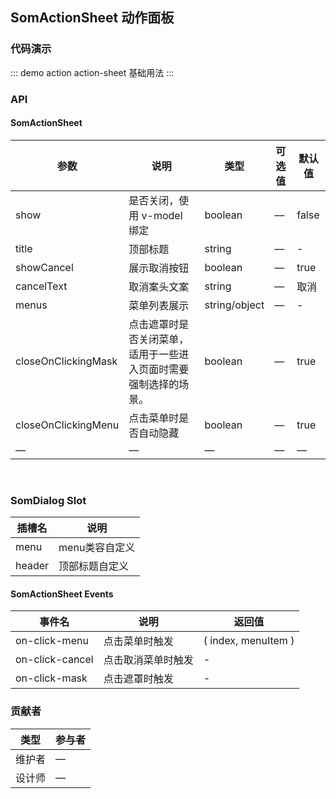## SomActionSheet 动作面板

### 代码演示

::: demo action action-sheet
基础用法
:::

### API

#### SomActionSheet
| 参数      | 说明          | 类型      | 可选值                           | 默认值  |
|---------- |-------------- |---------- |--------------------------------  |-------- |
| show               | 是否关闭，使用 v-model 绑定 | boolean       | —              | false 
| title               | 顶部标题 | string       | —              | - 
| showCancel               | 展示取消按钮 | boolean       | —              | true 
| cancelText               | 取消案头文案 | string       | —              | 取消
| menus               | 菜单列表展示 | string/object       | —              | -
| closeOnClickingMask   | 点击遮罩时是否关闭菜单，适用于一些进入页面时需要强制选择的场景。 | boolean       | —              | true 
| closeOnClickingMenu   | 点击菜单时是否自动隐藏 | boolean       | —              | true 
| — | — | — | — | — |

<br />

### SomDialog Slot

| 插槽名  | 说明           |
| ------- | -------------- |
| menu | menu类容自定义 |
| header | 顶部标题自定义 |



#### SomActionSheet Events
| 事件名      | 说明          | 返回值                           |
|---------- |-------------- |--------------------------------  |
| on-click-menu | 点击菜单时触发 | ( index, menuItem ) |
| on-click-cancel | 点击取消菜单时触发 | - |
| on-click-mask | 点击遮罩时触发 | - |

### 贡献者
| 类型       | 参与者                          |
|---------- |--------------------------------  |
| 维护者 | — |
| 设计师 | — |
